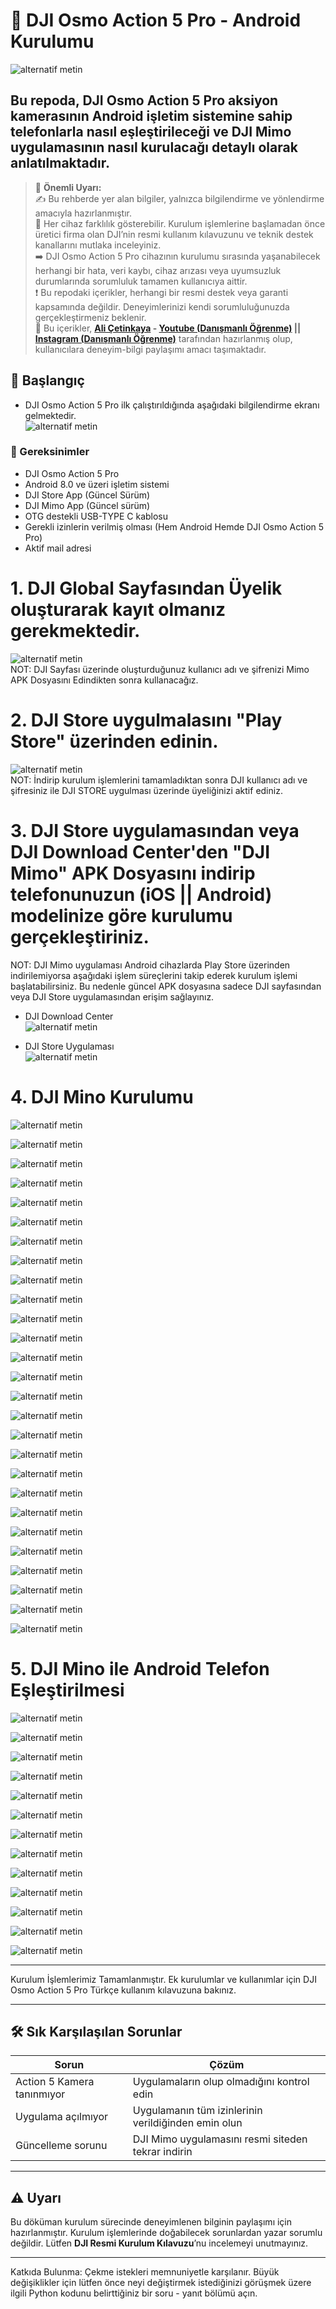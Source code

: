 # 📸 DJI Osmo Action 5 Pro - Android Kurulumu

![alternatif metin](https://github.com/acetinkaya/DJI_Action5_Pro_Android_kurulumu/blob/main/v6.png)

## Bu repoda, **DJI Osmo Action 5 Pro** aksiyon kamerasının Android işletim sistemine sahip telefonlarla nasıl eşleştirileceği ve **DJI Mimo** uygulamasının nasıl kurulacağı detaylı olarak anlatılmaktadır.

> 📌 **Önemli Uyarı:**     
✍️ Bu rehberde yer alan bilgiler, yalnızca bilgilendirme ve yönlendirme amacıyla hazırlanmıştır.    
🔧 Her cihaz farklılık gösterebilir. Kurulum işlemlerine başlamadan önce üretici firma olan DJI’nin resmi kullanım kılavuzunu ve teknik destek kanallarını mutlaka inceleyiniz.     
➡️ DJI Osmo Action 5 Pro cihazının kurulumu sırasında yaşanabilecek herhangi bir hata, veri kaybı, cihaz arızası veya uyumsuzluk durumlarında sorumluluk tamamen kullanıcıya aittir.     
❗ Bu repodaki içerikler, herhangi bir resmi destek veya garanti kapsamında değildir. Deneyimlerinizi kendi sorumluluğunuzda gerçekleştirmeniz beklenir.     
👤 Bu içerikler, **[Ali Çetinkaya](https://github.com/acetinkaya) - [Youtube (Danışmanlı Öğrenme)](https://www.youtube.com/@danismanliogrenme) || [Instagram (Danışmanlı Öğrenme)](https://www.instagram.com/danismanliogrenme/)** tarafından hazırlanmış olup, kullanıcılara deneyim-bilgi paylaşımı amacı taşımaktadır.   

## 🚀 Başlangıç

- DJI Osmo Action 5 Pro ilk çalıştırıldığında aşağıdaki bilgilendirme ekranı gelmektedir.     
![alternatif metin](https://github.com/acetinkaya/DJI_Action5_Pro_Android_kurulumu/blob/main/Action5-1.jpg)   

### 📱 Gereksinimler

- DJI Osmo Action 5 Pro  
- Android 8.0 ve üzeri işletim sistemi
- DJI Store App (Güncel Sürüm)
- DJI Mimo App (Güncel sürüm)
- OTG destekli USB-TYPE C kablosu
- Gerekli izinlerin verilmiş olması (Hem Android Hemde DJI Osmo Action 5 Pro)
- Aktif mail adresi 

# 1. DJI Global Sayfasından Üyelik oluşturarak kayıt olmanız gerekmektedir.   
![alternatif metin](https://github.com/acetinkaya/DJI_Action5_Pro_Android_kurulumu/blob/main/dji.png)   
NOT: DJI Sayfası üzerinde oluşturduğunuz kullanıcı adı ve şifrenizi Mimo APK Dosyasını Edindikten sonra kullanacağız. 

# 2. DJI Store uygulmalasını "Play Store" üzerinden edinin.    
![alternatif metin](https://github.com/acetinkaya/DJI_Action5_Pro_Android_kurulumu/blob/main/dji_store.jpg)    
NOT: İndirip kurulum işlemlerini tamamladıktan sonra DJI kullanıcı adı ve şifresiniz ile DJI STORE uygulması üzerinde üyeliğinizi aktif ediniz.    

# 3. DJI Store uygulamasından veya DJI Download Center'den "DJI Mimo" APK Dosyasını indirip telefonunuzun (iOS || Android) modelinize göre kurulumu gerçekleştiriniz.    
NOT: DJI Mimo uygulaması Android cihazlarda Play Store üzerinden indirilemiyorsa aşağıdaki işlem süreçlerini takip ederek kurulum işlemi başlatabilirsiniz. Bu nedenle güncel APK dosyasına sadece DJI sayfasından veya DJI Store uygulamasından erişim sağlayınız.   

- DJI Download Center   
![alternatif metin](https://github.com/acetinkaya/DJI_Action5_Pro_Android_kurulumu/blob/main/DJIMino.png)   

- DJI Store Uygulaması    
![alternatif metin](https://github.com/acetinkaya/DJI_Action5_Pro_Android_kurulumu/blob/main/1.jpg)
 
# 4. DJI Mino Kurulumu

![alternatif metin](https://github.com/acetinkaya/DJI_Action5_Pro_Android_kurulumu/blob/main/2.jpg)  

![alternatif metin](https://github.com/acetinkaya/DJI_Action5_Pro_Android_kurulumu/blob/main/3.jpg)

![alternatif metin](https://github.com/acetinkaya/DJI_Action5_Pro_Android_kurulumu/blob/main/4.jpg)

![alternatif metin](https://github.com/acetinkaya/DJI_Action5_Pro_Android_kurulumu/blob/main/5.jpg)

![alternatif metin](https://github.com/acetinkaya/DJI_Action5_Pro_Android_kurulumu/blob/main/6.jpg)

![alternatif metin](https://github.com/acetinkaya/DJI_Action5_Pro_Android_kurulumu/blob/main/7.jpg)

![alternatif metin](https://github.com/acetinkaya/DJI_Action5_Pro_Android_kurulumu/blob/main/8.jpg)

![alternatif metin](https://github.com/acetinkaya/DJI_Action5_Pro_Android_kurulumu/blob/main/9.jpg)

![alternatif metin](https://github.com/acetinkaya/DJI_Action5_Pro_Android_kurulumu/blob/main/10.jpg)

![alternatif metin](https://github.com/acetinkaya/DJI_Action5_Pro_Android_kurulumu/blob/main/11.jpg)

![alternatif metin](https://github.com/acetinkaya/DJI_Action5_Pro_Android_kurulumu/blob/main/12.jpg)

![alternatif metin](https://github.com/acetinkaya/DJI_Action5_Pro_Android_kurulumu/blob/main/13.jpg)

![alternatif metin](https://github.com/acetinkaya/DJI_Action5_Pro_Android_kurulumu/blob/main/14.jpg)

![alternatif metin](https://github.com/acetinkaya/DJI_Action5_Pro_Android_kurulumu/blob/main/15.jpg)

![alternatif metin](https://github.com/acetinkaya/DJI_Action5_Pro_Android_kurulumu/blob/main/16.jpg)

![alternatif metin](https://github.com/acetinkaya/DJI_Action5_Pro_Android_kurulumu/blob/main/17.jpg)

![alternatif metin](https://github.com/acetinkaya/DJI_Action5_Pro_Android_kurulumu/blob/main/18.jpg)

![alternatif metin](https://github.com/acetinkaya/DJI_Action5_Pro_Android_kurulumu/blob/main/19.jpg)

![alternatif metin](https://github.com/acetinkaya/DJI_Action5_Pro_Android_kurulumu/blob/main/20.jpg)

![alternatif metin](https://github.com/acetinkaya/DJI_Action5_Pro_Android_kurulumu/blob/main/21.jpg)

![alternatif metin](https://github.com/acetinkaya/DJI_Action5_Pro_Android_kurulumu/blob/main/22.jpg)

![alternatif metin](https://github.com/acetinkaya/DJI_Action5_Pro_Android_kurulumu/blob/main/23.jpg)

![alternatif metin](https://github.com/acetinkaya/DJI_Action5_Pro_Android_kurulumu/blob/main/24.jpg)

![alternatif metin](https://github.com/acetinkaya/DJI_Action5_Pro_Android_kurulumu/blob/main/25.jpg)

![alternatif metin](https://github.com/acetinkaya/DJI_Action5_Pro_Android_kurulumu/blob/main/26.jpg)

![alternatif metin](https://github.com/acetinkaya/DJI_Action5_Pro_Android_kurulumu/blob/main/27.jpg)

![alternatif metin](https://github.com/acetinkaya/DJI_Action5_Pro_Android_kurulumu/blob/main/29.jpg)

# 5. DJI Mino ile Android Telefon Eşleştirilmesi

![alternatif metin](https://github.com/acetinkaya/DJI_Action5_Pro_Android_kurulumu/blob/main/28.jpg)

![alternatif metin](https://github.com/acetinkaya/DJI_Action5_Pro_Android_kurulumu/blob/main/k1.jpg)

![alternatif metin](https://github.com/acetinkaya/DJI_Action5_Pro_Android_kurulumu/blob/main/k2.jpg)

![alternatif metin](https://github.com/acetinkaya/DJI_Action5_Pro_Android_kurulumu/blob/main/k3.jpg)

![alternatif metin](https://github.com/acetinkaya/DJI_Action5_Pro_Android_kurulumu/blob/main/k4.jpg)

![alternatif metin](https://github.com/acetinkaya/DJI_Action5_Pro_Android_kurulumu/blob/main/k5.jpg)

![alternatif metin](https://github.com/acetinkaya/DJI_Action5_Pro_Android_kurulumu/blob/main/k6.png)

![alternatif metin](https://github.com/acetinkaya/DJI_Action5_Pro_Android_kurulumu/blob/main/k7.png)

![alternatif metin](https://github.com/acetinkaya/DJI_Action5_Pro_Android_kurulumu/blob/main/k8.jpg)

![alternatif metin](https://github.com/acetinkaya/DJI_Action5_Pro_Android_kurulumu/blob/main/k9.jpg)

![alternatif metin](https://github.com/acetinkaya/DJI_Action5_Pro_Android_kurulumu/blob/main/k10.jpg)

![alternatif metin](https://github.com/acetinkaya/DJI_Action5_Pro_Android_kurulumu/blob/main/k11.jpg)

![alternatif metin](https://github.com/acetinkaya/DJI_Action5_Pro_Android_kurulumu/blob/main/k12.jpg)

---

Kurulum İşlemlerimiz Tamamlanmıştır. Ek kurulumlar ve kullanımlar için DJI Osmo Action 5 Pro Türkçe kullanım kılavuzuna bakınız. 

---

## 🛠️ Sık Karşılaşılan Sorunlar

| Sorun | Çözüm |
|------|-------|
| Action 5 Kamera tanınmıyor | Uygulamaların olup olmadığını kontrol edin |
| Uygulama açılmıyor | Uygulamanın tüm izinlerinin verildiğinden emin olun |
| Güncelleme sorunu | DJI Mimo uygulamasını resmi siteden tekrar indirin |

---

## ⚠️ Uyarı

Bu döküman kurulum sürecinde deneyimlenen bilginin paylaşımı için hazırlanmıştır. Kurulum işlemlerinde doğabilecek sorunlardan yazar sorumlu değildir. Lütfen **DJI Resmi Kurulum Kılavuzu**’nu incelemeyi unutmayınız.

------------------------------------------------------------------------------------------------------------------------------------------------------------------------------------------------------------------------------------------- 

Katkıda Bulunma:
Çekme istekleri memnuniyetle karşılanır. Büyük değişiklikler için lütfen önce neyi değiştirmek istediğinizi görüşmek üzere ilgili Python kodunu belirttiğiniz bir soru - yanıt bölümü açın. 
 

